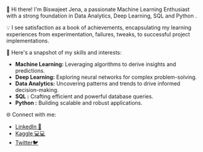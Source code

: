 👋 Hi there! I'm Biswajeet Jena, a passionate Machine Learning Enthusiast with a strong foundation in Data Analytics, Deep Learning, SQL and Python .

💡 I see satisfaction as a book of achievements, encapsulating my learning experiences from experimentation, failures, tweaks, to successful project implementations.

🚀 Here's a snapshot of my skills and interests:
- **Machine Learning:** Leveraging algorithms to derive insights and predictions.
- **Deep Learning:** Exploring neural networks for complex problem-solving.
- **Data Analytics:** Uncovering patterns and trends to drive informed decision-making.
- **SQL :** Crafting efficient and powerful database queries.
- **Python :** Building scalable and robust applications.

🌐 Connect with me:
- [LinkedIn 💼](https://www.linkedin.com/in/biswajeet-jena-250541226/)
- [Kaggle 💻💻](https://www.kaggle.com/biswajeetjena7)
- [Twitter🐦 ](https://twitter.com/7biswajeet7)

